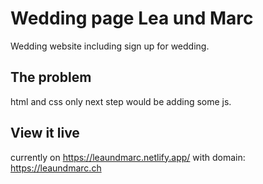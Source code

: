 # Wedding page Lea und Marc

Wedding website including sign up for wedding. 

## The problem

html and css only
next step would be adding some js.

## View it live

currently on https://leaundmarc.netlify.app/
with domain: https://leaundmarc.ch
